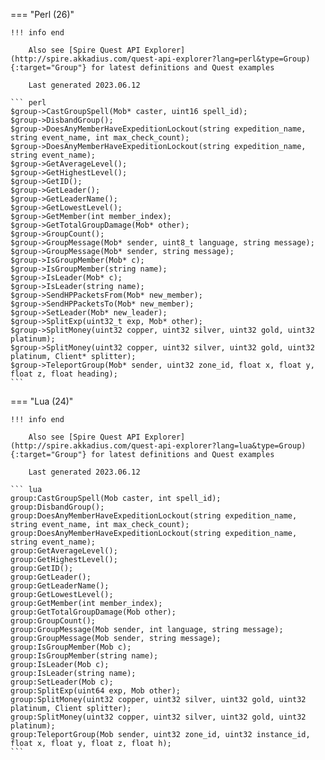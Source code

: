 === "Perl (26)"

    !!! info end

        Also see [Spire Quest API Explorer](http://spire.akkadius.com/quest-api-explorer?lang=perl&type=Group){:target="Group"} for latest definitions and Quest examples

        Last generated 2023.06.12

    ``` perl
    $group->CastGroupSpell(Mob* caster, uint16 spell_id);
    $group->DisbandGroup();
    $group->DoesAnyMemberHaveExpeditionLockout(string expedition_name, string event_name, int max_check_count);
    $group->DoesAnyMemberHaveExpeditionLockout(string expedition_name, string event_name);
    $group->GetAverageLevel();
    $group->GetHighestLevel();
    $group->GetID();
    $group->GetLeader();
    $group->GetLeaderName();
    $group->GetLowestLevel();
    $group->GetMember(int member_index);
    $group->GetTotalGroupDamage(Mob* other);
    $group->GroupCount();
    $group->GroupMessage(Mob* sender, uint8_t language, string message);
    $group->GroupMessage(Mob* sender, string message);
    $group->IsGroupMember(Mob* c);
    $group->IsGroupMember(string name);
    $group->IsLeader(Mob* c);
    $group->IsLeader(string name);
    $group->SendHPPacketsFrom(Mob* new_member);
    $group->SendHPPacketsTo(Mob* new_member);
    $group->SetLeader(Mob* new_leader);
    $group->SplitExp(uint32_t exp, Mob* other);
    $group->SplitMoney(uint32 copper, uint32 silver, uint32 gold, uint32 platinum);
    $group->SplitMoney(uint32 copper, uint32 silver, uint32 gold, uint32 platinum, Client* splitter);
    $group->TeleportGroup(Mob* sender, uint32 zone_id, float x, float y, float z, float heading);
    ```
=== "Lua (24)"

    !!! info end

        Also see [Spire Quest API Explorer](http://spire.akkadius.com/quest-api-explorer?lang=lua&type=Group){:target="Group"} for latest definitions and Quest examples

        Last generated 2023.06.12

    ``` lua
    group:CastGroupSpell(Mob caster, int spell_id);
    group:DisbandGroup();
    group:DoesAnyMemberHaveExpeditionLockout(string expedition_name, string event_name, int max_check_count);
    group:DoesAnyMemberHaveExpeditionLockout(string expedition_name, string event_name);
    group:GetAverageLevel();
    group:GetHighestLevel();
    group:GetID();
    group:GetLeader();
    group:GetLeaderName();
    group:GetLowestLevel();
    group:GetMember(int member_index);
    group:GetTotalGroupDamage(Mob other);
    group:GroupCount();
    group:GroupMessage(Mob sender, int language, string message);
    group:GroupMessage(Mob sender, string message);
    group:IsGroupMember(Mob c);
    group:IsGroupMember(string name);
    group:IsLeader(Mob c);
    group:IsLeader(string name);
    group:SetLeader(Mob c);
    group:SplitExp(uint64 exp, Mob other);
    group:SplitMoney(uint32 copper, uint32 silver, uint32 gold, uint32 platinum, Client splitter);
    group:SplitMoney(uint32 copper, uint32 silver, uint32 gold, uint32 platinum);
    group:TeleportGroup(Mob sender, uint32 zone_id, uint32 instance_id, float x, float y, float z, float h);
    ```
